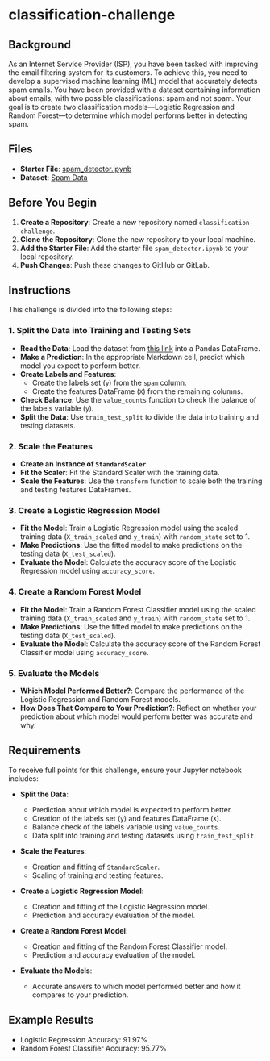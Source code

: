 # classification-challenge



## Background

As an Internet Service Provider (ISP), you have been tasked with improving the email filtering system for its customers. To achieve this, you need to develop a supervised machine learning (ML) model that accurately detects spam emails. You have been provided with a dataset containing information about emails, with two possible classifications: spam and not spam. Your goal is to create two classification models—Logistic Regression and Random Forest—to determine which model performs better in detecting spam.

## Files

- **Starter File**: [spam_detector.ipynb]([path-to-file/spam_detector.ipynb](https://github.com/dmmonjur/classification-challenge.git))
- **Dataset**: [Spam Data](https://static.bc-edx.com/ai/ail-v-1-0/m13/challenge/spam-data.csv)

## Before You Begin

1. **Create a Repository**: Create a new repository named `classification-challenge`.
2. **Clone the Repository**: Clone the new repository to your local machine.
3. **Add the Starter File**: Add the starter file `spam_detector.ipynb` to your local repository.
4. **Push Changes**: Push these changes to GitHub or GitLab.

## Instructions

This challenge is divided into the following steps:

### 1. Split the Data into Training and Testing Sets

- **Read the Data**: Load the dataset from [this link](https://static.bc-edx.com/ai/ail-v-1-0/m13/challenge/spam-data.csv) into a Pandas DataFrame.
- **Make a Prediction**: In the appropriate Markdown cell, predict which model you expect to perform better.
- **Create Labels and Features**:
  - Create the labels set (`y`) from the `spam` column.
  - Create the features DataFrame (`X`) from the remaining columns.
- **Check Balance**: Use the `value_counts` function to check the balance of the labels variable (`y`).
- **Split the Data**: Use `train_test_split` to divide the data into training and testing datasets.

### 2. Scale the Features

- **Create an Instance of `StandardScaler`**.
- **Fit the Scaler**: Fit the Standard Scaler with the training data.
- **Scale the Features**: Use the `transform` function to scale both the training and testing features DataFrames.

### 3. Create a Logistic Regression Model

- **Fit the Model**: Train a Logistic Regression model using the scaled training data (`X_train_scaled` and `y_train`) with `random_state` set to 1.
- **Make Predictions**: Use the fitted model to make predictions on the testing data (`X_test_scaled`).
- **Evaluate the Model**: Calculate the accuracy score of the Logistic Regression model using `accuracy_score`.

### 4. Create a Random Forest Model

- **Fit the Model**: Train a Random Forest Classifier model using the scaled training data (`X_train_scaled` and `y_train`) with `random_state` set to 1.
- **Make Predictions**: Use the fitted model to make predictions on the testing data (`X_test_scaled`).
- **Evaluate the Model**: Calculate the accuracy score of the Random Forest Classifier model using `accuracy_score`.

### 5. Evaluate the Models

- **Which Model Performed Better?**: Compare the performance of the Logistic Regression and Random Forest models.
- **How Does That Compare to Your Prediction?**: Reflect on whether your prediction about which model would perform better was accurate and why.

## Requirements

To receive full points for this challenge, ensure your Jupyter notebook includes:

- **Split the Data**:
  - Prediction about which model is expected to perform better.
  - Creation of the labels set (`y`) and features DataFrame (`X`).
  - Balance check of the labels variable using `value_counts`.
  - Data split into training and testing datasets using `train_test_split`.

- **Scale the Features**:
  - Creation and fitting of `StandardScaler`.
  - Scaling of training and testing features.

- **Create a Logistic Regression Model**:
  - Creation and fitting of the Logistic Regression model.
  - Prediction and accuracy evaluation of the model.

- **Create a Random Forest Model**:
  - Creation and fitting of the Random Forest Classifier model.
  - Prediction and accuracy evaluation of the model.

- **Evaluate the Models**:
  - Accurate answers to which model performed better and how it compares to your prediction.

## Example Results

- Logistic Regression Accuracy: 91.97%
- Random Forest Classifier Accuracy: 95.77%

